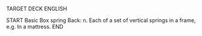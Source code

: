 TARGET DECK
ENGLISH

START
Basic
Box spring
Back: n. Each of a set of vertical springs in a frame, e.g. In a mattress.
END
